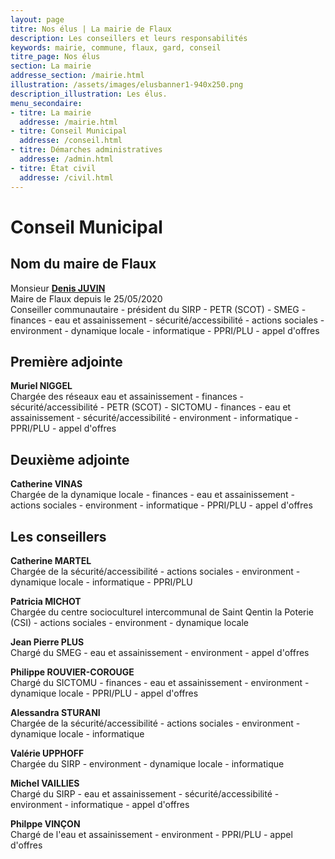 ```yaml
---
layout: page
titre: Nos élus | La mairie de Flaux
description: Les conseillers et leurs responsabilités
keywords: mairie, commune, flaux, gard, conseil
titre_page: Nos élus
section: La mairie
addresse_section: /mairie.html
illustration: /assets/images/elusbanner1-940x250.png
description_illustration: Les élus.
menu_secondaire:
- titre: La mairie
  addresse: /mairie.html
- titre: Conseil Municipal
  addresse: /conseil.html
- titre: Démarches administratives
  addresse: /admin.html
- titre: État civil
  addresse: /civil.html
---
```



# Conseil Municipal

## Nom du maire de Flaux
Monsieur <a href="/assets/flyer/affiche Denis 2-3-2_compressed.pdf">**Denis JUVIN**</a> <br/>
Maire de Flaux depuis le 25/05/2020<br/>
Conseiller communautaire - président du SIRP - PETR (SCOT) - SMEG - finances - eau et assainissement - sécurité/accessibilité - actions sociales - environment - dynamique locale - informatique - PPRI/PLU - appel d'offres

## Première adjointe
**Muriel NIGGEL**  <br/>
Chargée des réseaux eau et assainissement - finances - sécurité/accessibilité - PETR (SCOT) - SICTOMU - finances - eau et assainissement - sécurité/accessibilité - environment - informatique - PPRI/PLU - appel d'offres


## Deuxième adjointe 
**Catherine VINAS** <br/>
Chargée de la dynamique locale - finances - eau et assainissement - actions sociales - environment - informatique - PPRI/PLU - appel d'offres


## Les conseillers
**Catherine MARTEL** <br/>
Chargée de la sécurité/accessibilité - actions sociales - environment - dynamique locale - informatique - PPRI/PLU<br/>

**Patricia MICHOT** <br/>
Chargée du centre socioculturel intercommunal de Saint Qentin la Poterie (CSI) - actions sociales - environment - dynamique locale<br/>

**Jean Pierre PLUS** <br/>
Chargé du SMEG - eau et assainissement - environment - appel d'offres<br/>

**Philippe ROUVIER-COROUGE** <br/>
Chargé du SICTOMU - finances - eau et assainissement - environment - dynamique locale - PPRI/PLU - appel d'offres
<br/>

**Alessandra STURANI** <br/>
Chargée de la sécurité/accessibilité - actions sociales - environment - dynamique locale - informatique<br/>

**Valérie UPPHOFF** <br/>
Chargée du SIRP - environment - dynamique locale - informatique<br/>

**Michel VAILLIES**<br/>
Chargé du SIRP - eau et assainissement - sécurité/accessibilité - environment - informatique - appel d'offres<br/>

**Philppe VINÇON** <br/>
Chargé de l'eau et assainissement - environment - PPRI/PLU - appel d'offres<br/>
